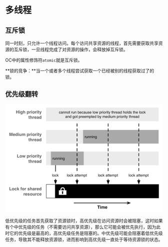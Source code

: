 # 多线程




## 互斥锁

同一时刻，只允许一个线程访问。每个访问共享资源的线程，首先需要获取共享资源的互斥锁，一旦线程完成了对资源的操作，会释放掉互斥锁。

OC中的属性修饰符```atomic```就是互斥锁。

**锁的竞争：**当一个或者多个线程尝试获取一个已经被别的线程获取过了的锁。

## 优先级翻转

![priority-inversion](../images/priority-inversion.png)

低优先级的任务首先获取了资源锁时，高优先级在访问资源时会被阻塞，这时如果有个中优先级的任务（不需要访问共享资源），那么它可能会被优先执行，因为此时它的优先级是最高的，高优先级任务是阻塞的。中优先级可能会阻塞着低优先级任务，导致其不能释放资源锁，进而影响到高优先级一直处于等待资源锁的状态。
